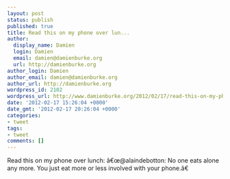 ```yaml
---
layout: post
status: publish
published: true
title: Read this on my phone over lun...
author:
  display_name: Damien
  login: Damien
  email: damien@damienburke.org
  url: http://damienburke.org
author_login: Damien
author_email: damien@damienburke.org
author_url: http://damienburke.org
wordpress_id: 2102
wordpress_url: http://www.damienburke.org/2012/02/17/read-this-on-my-phone-over-lun/
date: '2012-02-17 15:26:04 +0000'
date_gmt: '2012-02-17 20:26:04 +0000'
categories:
- tweet
tags:
- tweet
comments: []
---
```

<p>Read this on my phone over lunch: &acirc;&euro;&oelig;@alaindebotton: No one eats alone any more. You just eat more or less involved with your phone.&acirc;&euro;</p>
